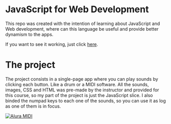﻿# JavaScript for Web Development

This repo was created with the intention of learning about JavaScript and Web development, where can this language be useful and provide better dynamism to the apps.

If you want to see it working, just click [here](https://magnic0.github.io/alura-js-for-web).

# The project

The project consists in a single-page app where you can play sounds by clicking each button. Like a drum or a MIDI software. All the sounds, images, CSS and HTML was pre-made by the instructor and provided for this course, so my part of the project is just the JavaScript slice. I also binded the numpad keys to each one of the sounds, so you can use it as log as one of them is in focus.

[![Alura MIDI](https://user-images.githubusercontent.com/99155340/177667464-f9f76b60-20fc-4610-8e57-797c1343f226.png)](https://magnic0.github.io/alura-js-for-web/)
